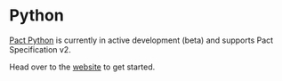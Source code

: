 # Python

[Pact Python](https://github.com/pact-foundation/pact-python/) is currently in active
development (beta) and supports Pact Specification v2. 

Head over to the [website](https://github.com/pact-foundation/pact-python/) to get started.